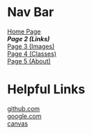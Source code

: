 # Nav Bar
[Home Page](README.md) \
***Page 2 (Links)*** \
[Page 3 (Images)](page3.md) \
[Page 4 (Classes)](page4.md) \
[Page 5 (About)](page5.md) 

# Helpful Links 

[github.com](https://github.com/) \
[google.com](https://google.com/) \
[canvas](https://missouri.instructure.com/)